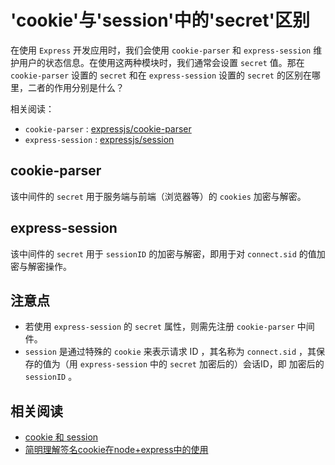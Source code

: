 # 'cookie'与'session'中的'secret'区别

在使用 `Express` 开发应用时，我们会使用 `cookie-parser` 和 `express-session` 维护用户的状态信息。在使用这两种模块时，我们通常会设置 `secret` 值。那在 `cookie-parser` 设置的 `secret` 和在 `express-session` 设置的 `secret` 的区别在哪里，二者的作用分别是什么？

相关阅读：
+ `cookie-parser` : [expressjs/cookie-parser](https://github.com/expressjs/cookie-parser)
+ `express-session` : [expressjs/session](https://github.com/expressjs/session)

## cookie-parser

该中间件的 `secret` 用于服务端与前端（浏览器等）的 `cookies` 加密与解密。

## express-session

该中间件的 `secret` 用于 `sessionID` 的加密与解密，即用于对 `connect.sid` 的值加密与解密操作。

## 注意点

+ 若使用 `express-session` 的 `secret` 属性，则需先注册 `cookie-parser` 中间件。
+ `session` 是通过特殊的 `cookie` 来表示请求 ID ，其名称为 `connect.sid` ，其保存的值为（用 `express-session` 中的 `secret` 加密后的）会话ID，即 加密后的 `sessionID` 。

## 相关阅读

+ [cookie 和 session](http://wiki.jikexueyuan.com/project/node-lessons/cookie-session.html)
+ [简明理解签名cookie在node+express中的使用](https://www.jianshu.com/p/2615b364ee78)
